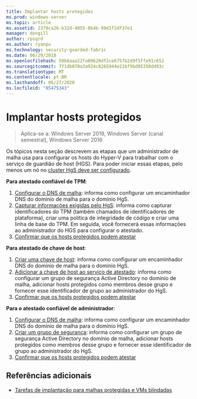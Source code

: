 ```yaml
---
title: Implantar hosts protegidos
ms.prod: windows-server
ms.topic: article
ms.assetid: 2379ca26-b32d-4055-8b4b-99d1f2df37e1
manager: dongill
author: rpsqrd
ms.author: ryanpu
ms.technology: security-guarded-fabric
ms.date: 08/29/2018
ms.openlocfilehash: 59b6aaa22fa89620df2ce6757b2d9f5ffe91c652
ms.sourcegitcommit: 771db070a3a924c8265944e21bf9bd85350dd93c
ms.translationtype: MT
ms.contentlocale: pt-BR
ms.lasthandoff: 06/27/2020
ms.locfileid: "85475343"
---
```

# <a name="deploy-guarded-hosts"></a>Implantar hosts protegidos

>Aplica-se a: Windows Server 2019, Windows Server (canal semestral), Windows Server 2016

Os tópicos nesta seção descrevem as etapas que um administrador de malha usa para configurar os hosts do Hyper-V para trabalhar com o serviço de guardião de host (HGS). Para poder iniciar essas etapas, pelo menos um nó no [cluster HgS deve ser configurado](guarded-fabric-setting-up-the-host-guardian-service-hgs.md).

**Para atestado confiável de TPM**:
1. [Configurar o DNS de malha](guarded-fabric-configuring-fabric-dns.md): informa como configurar um encaminhador DNS do domínio de malha para o domínio HgS.
2. [Capturar informações exigidas pelo HgS](guarded-fabric-tpm-trusted-attestation-capturing-hardware.md): informa como capturar identificadores do TPM (também chamados de identificadores de plataforma), criar uma política de integridade de código e criar uma linha de base do TPM. Em seguida, você fornecerá essas informações ao administrador do HGS para configurar o atestado.
3. [Confirmar que os hosts protegidos podem atestar](guarded-fabric-confirm-hosts-can-attest-successfully.md)

**Para atestado de chave de host**:
1. [Criar uma chave de host](guarded-fabric-create-host-key.md#create-a-host-key): informa como configurar um encaminhador DNS do domínio de malha para o domínio HgS.
2. [Adicionar a chave de host ao serviço de atestado](guarded-fabric-create-host-key.md#add-the-host-key-to-the-attestation-service): informa como configurar um grupo de segurança Active Directory no domínio de malha, adicionar hosts protegidos como membros desse grupo e fornecer esse identificador de grupo ao administrador do HgS.
3. [Confirmar que os hosts protegidos podem atestar](guarded-fabric-confirm-hosts-can-attest-successfully.md)


**Para o atestado confiável de administrador**:
1. [Configurar o DNS de malha](guarded-fabric-configuring-fabric-dns.md): informa como configurar um encaminhador DNS do domínio de malha para o domínio HgS.
2. [Criar um grupo de segurança](guarded-fabric-admin-trusted-attestation-creating-a-security-group.md): informa como configurar um grupo de segurança Active Directory no domínio de malha, adicionar hosts protegidos como membros desse grupo e fornecer esse identificador de grupo ao administrador do HgS.
3. [Confirmar que os hosts protegidos podem atestar](guarded-fabric-confirm-hosts-can-attest-successfully.md)


## <a name="additional-references"></a>Referências adicionais

- [Tarefas de implantação para malhas protegidas e VMs blindadas](guarded-fabric-deploying-hgs-overview.md#deployment-tasks-for-guarded-fabrics-and-shielded-vms)

